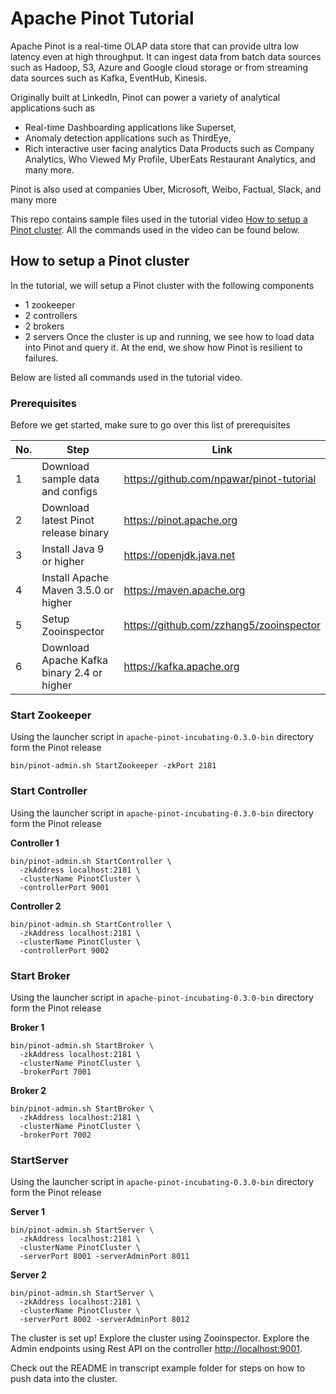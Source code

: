 # Apache Pinot Tutorial
 
Apache Pinot is a real-time OLAP data store that can provide ultra low latency even at high throughput. It can ingest data from batch data sources such as Hadoop, S3, Azure and Google cloud storage or from streaming data sources such as Kafka, EventHub, Kinesis.

Originally built at LinkedIn, Pinot can power a variety of analytical applications such as 
* Real-time Dashboarding applications like Superset,
* Anomaly detection applications such as ThirdEye,
* Rich interactive user facing analytics Data Products such as Company Analytics, Who Viewed My Profile, UberEats Restaurant Analytics, and many more.

Pinot is also used at companies Uber, Microsoft, Weibo, Factual, Slack, and many more

This repo contains sample files used in the tutorial video [How to setup a Pinot cluster](). All the commands used in the video can be found below. 

## How to setup a Pinot cluster
In the tutorial, we will setup a Pinot cluster with the following components
* 1 zookeeper
* 2 controllers
* 2 brokers
* 2 servers
Once the cluster is up and running, we see how to load data into Pinot and query it.
At the end, we show how Pinot is resilient to failures.

Below are listed all commands used in the tutorial video. 

### Prerequisites
Before we get started, make sure to go over this list of prerequisites

| No. | Step | Link | 
| ----| ---- |------| 
| 1 | Download sample data and configs | <https://github.com/npawar/pinot-tutorial> | 
| 2 | Download latest Pinot release binary | <https://pinot.apache.org> |
| 3 | Install Java 9 or higher | <https://openjdk.java.net> |
| 4 | Install Apache Maven 3.5.0 or higher | <https://maven.apache.org> |
| 5 | Setup Zooinspector | <https://github.com/zzhang5/zooinspector> |
| 6 | Download Apache Kafka binary 2.4 or higher | <https://kafka.apache.org> |


### Start Zookeeper
Using the launcher script in `apache-pinot-incubating-0.3.0-bin` directory form the Pinot release

```
bin/pinot-admin.sh StartZookeeper -zkPort 2181
```

### Start Controller
Using the launcher script in `apache-pinot-incubating-0.3.0-bin` directory form the Pinot release

**Controller 1**
```
bin/pinot-admin.sh StartController \
  -zkAddress localhost:2181 \
  -clusterName PinotCluster \
  -controllerPort 9001
```

**Controller 2**
```
bin/pinot-admin.sh StartController \
  -zkAddress localhost:2181 \
  -clusterName PinotCluster \
  -controllerPort 9002
```

### Start Broker
Using the launcher script in `apache-pinot-incubating-0.3.0-bin` directory form the Pinot release

**Broker 1**
```
bin/pinot-admin.sh StartBroker \
  -zkAddress localhost:2181 \
  -clusterName PinotCluster \
  -brokerPort 7001
```

**Broker 2**
```
bin/pinot-admin.sh StartBroker \
  -zkAddress localhost:2181 \
  -clusterName PinotCluster \
  -brokerPort 7002
```

### StartServer
Using the launcher script in `apache-pinot-incubating-0.3.0-bin` directory form the Pinot release

**Server 1**
```
bin/pinot-admin.sh StartServer \
  -zkAddress localhost:2181 \
  -clusterName PinotCluster \
  -serverPort 8001 -serverAdminPort 8011
```

**Server 2**
```
bin/pinot-admin.sh StartServer \
  -zkAddress localhost:2181 \
  -clusterName PinotCluster \
  -serverPort 8002 -serverAdminPort 8012
```

The cluster is set up! Explore the cluster using Zooinspector. Explore the Admin endpoints using Rest API on the controller [http://localhost:9001](http://localhost:9001).

Check out the README in transcript example folder for steps on how to push data into the cluster.








